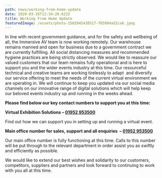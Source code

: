```yaml
---
path: news/working-from-home-update
date: 2020-03-26T12:34:20.622Z
title: Working From Home Update
featuredImage: /assets/photo-1503945438517-f65904a52ce6.jpeg
---
```

In line with recent government guidance, and for the safety and wellbeing of all, the Immersive AV team is now working remotely. Our warehouse remains manned and open for business due to a government contract we are currently fulfilling. All social distancing measures and recommended hygiene practices are being strictly observed. We would like to reassure our valued customers that our team remains fully operational and is here to support you and the wider events industry at this time. Our resourceful technical and creative teams are working tirelessly to adapt  and diversify our service offering to meet the needs of the current virtual environment we are operating in. We will continue to keep you updated via our social media channels on our innovative range of digital solutions which will help keep our beloved events industry up and running in the weeks ahead.



**Please find below our key contact numbers to support you at this time:**

**Virtual Exhibition Solutions – [01952 953500](tel:+441952953500)**

Find out how we can support you in setting up and running a virtual event.



**Main office number for sales, support and all enquiries  – [01952 953500](tel:+441952953500)**

Our main office number is fully functioning at this time. Calls to this number will be put through to the relevant department in order assist you as swiftly and efficiently as possible.

We would like to extend our best wishes and solidarity to our customers, competitors, suppliers and partners and look forward to continuing to work with you all at this time.

[](https://immersiveav.com/immersive-av-is-delighted-to-announce-the-launch-of-its-new-website/)